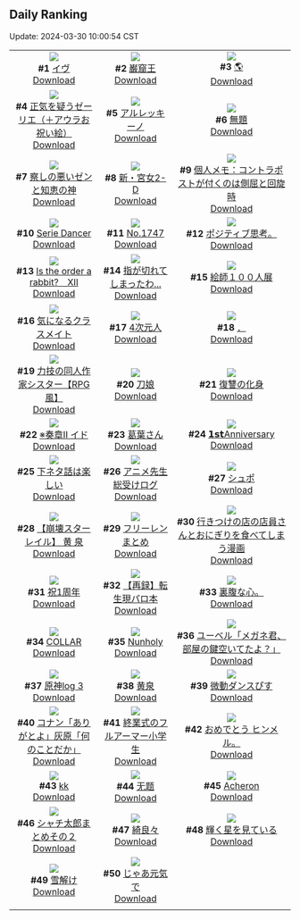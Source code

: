 ## Daily Ranking
Update: 2024-03-30 10:00:54 CST

|      |      |      |
| :----: | :----: | :----: |
| ![](https://i.pixiv.re/c/240x480/img-master/img/2024/03/27/00/00/05/117281710_p0_master1200.jpg)<br>**#1** [イヴ](https://www.pixiv.net/artworks/117281710)<br>[Download](https://i.pixiv.re/img-original/img/2024/03/27/00/00/05/117281710_p0.png) | ![](https://i.pixiv.re/c/240x480/img-master/img/2024/03/27/22/47/05/117306786_p0_master1200.jpg)<br>**#2** [巌窟王](https://www.pixiv.net/artworks/117306786)<br>[Download](https://i.pixiv.re/img-original/img/2024/03/27/22/47/05/117306786_p0.jpg) | ![](https://i.pixiv.re/c/240x480/img-master/img/2024/03/28/00/00/21/117309293_p0_master1200.jpg)<br>**#3** [🌎](https://www.pixiv.net/artworks/117309293)<br>[Download](https://i.pixiv.re/img-original/img/2024/03/28/00/00/21/117309293_p0.jpg) |
| ![](https://i.pixiv.re/c/240x480/img-master/img/2024/03/27/09/12/07/117290222_p0_master1200.jpg)<br>**#4** [正気を疑うゼーリエ（＋アウラお祝い絵）](https://www.pixiv.net/artworks/117290222)<br>[Download](https://i.pixiv.re/img-original/img/2024/03/27/09/12/07/117290222_p0.jpg) | ![](https://i.pixiv.re/c/240x480/img-master/img/2024/03/27/00/00/16/117281774_p0_master1200.jpg)<br>**#5** [アルレッキーノ](https://www.pixiv.net/artworks/117281774)<br>[Download](https://i.pixiv.re/img-original/img/2024/03/27/00/00/16/117281774_p0.jpg) | ![](https://i.pixiv.re/c/240x480/img-master/img/2024/03/27/07/42/20/117289114_p0_master1200.jpg)<br>**#6** [無題](https://www.pixiv.net/artworks/117289114)<br>[Download](https://i.pixiv.re/img-original/img/2024/03/27/07/42/20/117289114_p0.png) |
| ![](https://i.pixiv.re/c/240x480/img-master/img/2024/03/27/06/53/16/117288491_p0_master1200.jpg)<br>**#7** [察しの悪いゼンと知恵の神](https://www.pixiv.net/artworks/117288491)<br>[Download](https://i.pixiv.re/img-original/img/2024/03/27/06/53/16/117288491_p0.png) | ![](https://i.pixiv.re/c/240x480/img-master/img/2024/03/28/17/58/41/117326132_p0_master1200.jpg)<br>**#8** [新・宮女2-D](https://www.pixiv.net/artworks/117326132)<br>[Download](https://i.pixiv.re/img-original/img/2024/03/28/17/58/41/117326132_p0.jpg) | ![](https://i.pixiv.re/c/240x480/img-master/img/2024/03/28/06/00/07/117315450_p0_master1200.jpg)<br>**#9** [個人メモ：コントラポストが付くのは側屈と回旋時](https://www.pixiv.net/artworks/117315450)<br>[Download](https://i.pixiv.re/img-original/img/2024/03/28/06/00/07/117315450_p0.jpg) |
| ![](https://i.pixiv.re/c/240x480/img-master/img/2024/03/27/02/55/57/117286037_p0_master1200.jpg)<br>**#10** [Serie Dancer](https://www.pixiv.net/artworks/117286037)<br>[Download](https://i.pixiv.re/img-original/img/2024/03/27/02/55/57/117286037_p0.jpg) | ![](https://i.pixiv.re/c/240x480/img-master/img/2024/03/27/00/00/30/117281834_p0_master1200.jpg)<br>**#11** [No.1747](https://www.pixiv.net/artworks/117281834)<br>[Download](https://i.pixiv.re/img-original/img/2024/03/27/00/00/30/117281834_p0.jpg) | ![](https://i.pixiv.re/c/240x480/img-master/img/2024/03/27/07/20/42/117284521_p0_master1200.jpg)<br>**#12** [ポジティブ思考。](https://www.pixiv.net/artworks/117284521)<br>[Download](https://i.pixiv.re/img-original/img/2024/03/27/07/20/42/117284521_p0.jpg) |
| ![](https://i.pixiv.re/c/240x480/img-master/img/2024/03/27/18/31/08/117299334_p0_master1200.jpg)<br>**#13** [Is the order a rabbit?　Ⅻ](https://www.pixiv.net/artworks/117299334)<br>[Download](https://i.pixiv.re/img-original/img/2024/03/27/18/31/08/117299334_p0.jpg) | ![](https://i.pixiv.re/c/240x480/img-master/img/2024/03/27/19/55/33/117298522_p0_master1200.jpg)<br>**#14** [指が切れてしまったわ...](https://www.pixiv.net/artworks/117298522)<br>[Download](https://i.pixiv.re/img-original/img/2024/03/27/19/55/33/117298522_p0.png) | ![](https://i.pixiv.re/c/240x480/img-master/img/2024/03/27/00/00/20/117281794_p0_master1200.jpg)<br>**#15** [絵師１００人展](https://www.pixiv.net/artworks/117281794)<br>[Download](https://i.pixiv.re/img-original/img/2024/03/27/00/00/20/117281794_p0.jpg) |
| ![](https://i.pixiv.re/c/240x480/img-master/img/2024/03/28/00/04/18/117309488_p0_master1200.jpg)<br>**#16** [気になるクラスメイト](https://www.pixiv.net/artworks/117309488)<br>[Download](https://i.pixiv.re/img-original/img/2024/03/28/00/04/18/117309488_p0.jpg) | ![](https://i.pixiv.re/c/240x480/img-master/img/2024/03/27/00/02/12/117282040_p0_master1200.jpg)<br>**#17** [4次元人](https://www.pixiv.net/artworks/117282040)<br>[Download](https://i.pixiv.re/img-original/img/2024/03/27/00/02/12/117282040_p0.png) | ![](https://i.pixiv.re/c/240x480/img-master/img/2024/03/28/14/34/00/117310094_p0_master1200.jpg)<br>**#18** [．](https://www.pixiv.net/artworks/117310094)<br>[Download](https://i.pixiv.re/img-original/img/2024/03/28/14/34/00/117310094_p0.png) |
| ![](https://i.pixiv.re/c/240x480/img-master/img/2024/03/28/18/58/20/117327596_p0_master1200.jpg)<br>**#19** [力技の同人作家シスター【RPG風】](https://www.pixiv.net/artworks/117327596)<br>[Download](https://i.pixiv.re/img-original/img/2024/03/28/18/58/20/117327596_p0.jpg) | ![](https://i.pixiv.re/c/240x480/img-master/img/2024/03/27/02/00/01/117285156_p0_master1200.jpg)<br>**#20** [刀娘](https://www.pixiv.net/artworks/117285156)<br>[Download](https://i.pixiv.re/img-original/img/2024/03/27/02/00/01/117285156_p0.jpg) | ![](https://i.pixiv.re/c/240x480/img-master/img/2024/03/27/17/22/16/117297791_p0_master1200.jpg)<br>**#21** [復讐の化身](https://www.pixiv.net/artworks/117297791)<br>[Download](https://i.pixiv.re/img-original/img/2024/03/27/17/22/16/117297791_p0.jpg) |
| ![](https://i.pixiv.re/c/240x480/img-master/img/2024/03/27/22/09/20/117305554_p0_master1200.jpg)<br>**#22** [※奏章Ⅱ イド](https://www.pixiv.net/artworks/117305554)<br>[Download](https://i.pixiv.re/img-original/img/2024/03/27/22/09/20/117305554_p0.jpg) | ![](https://i.pixiv.re/c/240x480/img-master/img/2024/03/28/00/00/59/117309403_p0_master1200.jpg)<br>**#23** [葛葉さん](https://www.pixiv.net/artworks/117309403)<br>[Download](https://i.pixiv.re/img-original/img/2024/03/28/00/00/59/117309403_p0.jpg) | ![](https://i.pixiv.re/c/240x480/img-master/img/2024/03/27/11/01/46/117291666_p0_master1200.jpg)<br>**#24** [𝟭𝘀𝘁Anniversary](https://www.pixiv.net/artworks/117291666)<br>[Download](https://i.pixiv.re/img-original/img/2024/03/27/11/01/46/117291666_p0.jpg) |
| ![](https://i.pixiv.re/c/240x480/img-master/img/2024/03/27/09/09/55/117290198_p0_master1200.jpg)<br>**#25** [下ネタ話は楽しい](https://www.pixiv.net/artworks/117290198)<br>[Download](https://i.pixiv.re/img-original/img/2024/03/27/09/09/55/117290198_p0.jpg) | ![](https://i.pixiv.re/c/240x480/img-master/img/2024/03/27/09/18/50/117290298_p0_master1200.jpg)<br>**#26** [アニメ先生総受けログ](https://www.pixiv.net/artworks/117290298)<br>[Download](https://i.pixiv.re/img-original/img/2024/03/27/09/18/50/117290298_p0.jpg) | ![](https://i.pixiv.re/c/240x480/img-master/img/2024/03/27/10/59/05/117291615_p0_master1200.jpg)<br>**#27** [シュポ](https://www.pixiv.net/artworks/117291615)<br>[Download](https://i.pixiv.re/img-original/img/2024/03/27/10/59/05/117291615_p0.jpg) |
| ![](https://i.pixiv.re/c/240x480/img-master/img/2024/03/27/10/00/04/117290859_p0_master1200.jpg)<br>**#28** [【崩壊スターレイル】 黄 泉](https://www.pixiv.net/artworks/117290859)<br>[Download](https://i.pixiv.re/img-original/img/2024/03/27/10/00/04/117290859_p0.png) | ![](https://i.pixiv.re/c/240x480/img-master/img/2024/03/27/01/52/30/117285009_p0_master1200.jpg)<br>**#29** [フリーレンまとめ](https://www.pixiv.net/artworks/117285009)<br>[Download](https://i.pixiv.re/img-original/img/2024/03/27/01/52/30/117285009_p0.jpg) | ![](https://i.pixiv.re/c/240x480/img-master/img/2024/03/28/00/07/45/117309819_p0_master1200.jpg)<br>**#30** [行きつけの店の店員さんとおにぎりを食べてしまう漫画](https://www.pixiv.net/artworks/117309819)<br>[Download](https://i.pixiv.re/img-original/img/2024/03/28/00/07/45/117309819_p0.jpg) |
| ![](https://i.pixiv.re/c/240x480/img-master/img/2024/03/28/21/27/11/117331775_p0_master1200.jpg)<br>**#31** [祝1周年](https://www.pixiv.net/artworks/117331775)<br>[Download](https://i.pixiv.re/img-original/img/2024/03/28/21/27/11/117331775_p0.jpg) | ![](https://i.pixiv.re/c/240x480/img-master/img/2024/03/28/11/00/43/117319185_p0_master1200.jpg)<br>**#32** [【再録】転生現パロ本](https://www.pixiv.net/artworks/117319185)<br>[Download](https://i.pixiv.re/img-original/img/2024/03/28/11/00/43/117319185_p0.png) | ![](https://i.pixiv.re/c/240x480/img-master/img/2024/03/27/23/46/14/117308304_p0_master1200.jpg)<br>**#33** [裏腹な心。](https://www.pixiv.net/artworks/117308304)<br>[Download](https://i.pixiv.re/img-original/img/2024/03/27/23/46/14/117308304_p0.jpg) |
| ![](https://i.pixiv.re/c/240x480/img-master/img/2024/03/28/00/00/31/117309338_p0_master1200.jpg)<br>**#34** [COLLAR](https://www.pixiv.net/artworks/117309338)<br>[Download](https://i.pixiv.re/img-original/img/2024/03/28/00/00/31/117309338_p0.jpg) | ![](https://i.pixiv.re/c/240x480/img-master/img/2024/03/27/00/00/35/117281852_p0_master1200.jpg)<br>**#35** [Nunholy](https://www.pixiv.net/artworks/117281852)<br>[Download](https://i.pixiv.re/img-original/img/2024/03/27/00/00/35/117281852_p0.png) | ![](https://i.pixiv.re/c/240x480/img-master/img/2024/03/27/00/59/34/117283808_p0_master1200.jpg)<br>**#36** [ユーベル「メガネ君、部屋の鍵空いてたよ？」](https://www.pixiv.net/artworks/117283808)<br>[Download](https://i.pixiv.re/img-original/img/2024/03/27/00/59/34/117283808_p0.jpg) |
| ![](https://i.pixiv.re/c/240x480/img-master/img/2024/03/27/19/52/10/117301259_p0_master1200.jpg)<br>**#37** [原神log 3](https://www.pixiv.net/artworks/117301259)<br>[Download](https://i.pixiv.re/img-original/img/2024/03/27/19/52/10/117301259_p0.jpg) | ![](https://i.pixiv.re/c/240x480/img-master/img/2024/03/27/19/12/25/117300301_p0_master1200.jpg)<br>**#38** [黄泉](https://www.pixiv.net/artworks/117300301)<br>[Download](https://i.pixiv.re/img-original/img/2024/03/27/19/12/25/117300301_p0.jpg) | ![](https://i.pixiv.re/c/240x480/img-master/img/2024/03/27/12/06/48/117292743_p0_master1200.jpg)<br>**#39** [微動ダンスぴす](https://www.pixiv.net/artworks/117292743)<br>[Download](https://i.pixiv.re/img-original/img/2024/03/27/12/06/48/117292743_p0.png) |
| ![](https://i.pixiv.re/c/240x480/img-master/img/2024/03/27/12/48/36/117293386_p0_master1200.jpg)<br>**#40** [コナン「ありがとよ」灰原「何のことだか」](https://www.pixiv.net/artworks/117293386)<br>[Download](https://i.pixiv.re/img-original/img/2024/03/27/12/48/36/117293386_p0.jpg) | ![](https://i.pixiv.re/c/240x480/img-master/img/2024/03/28/20/34/36/117330164_p0_master1200.jpg)<br>**#41** [終業式のフルアーマー小学生](https://www.pixiv.net/artworks/117330164)<br>[Download](https://i.pixiv.re/img-original/img/2024/03/28/20/34/36/117330164_p0.jpg) | ![](https://i.pixiv.re/c/240x480/img-master/img/2024/03/27/20/06/25/117301709_p0_master1200.jpg)<br>**#42** [おめでとう ヒンメル。](https://www.pixiv.net/artworks/117301709)<br>[Download](https://i.pixiv.re/img-original/img/2024/03/27/20/06/25/117301709_p0.jpg) |
| ![](https://i.pixiv.re/c/240x480/img-master/img/2024/03/28/12/07/48/117320236_p0_master1200.jpg)<br>**#43** [kk](https://www.pixiv.net/artworks/117320236)<br>[Download](https://i.pixiv.re/img-original/img/2024/03/28/12/07/48/117320236_p0.jpg) | ![](https://i.pixiv.re/c/240x480/img-master/img/2024/03/27/18/45/51/117299632_p0_master1200.jpg)<br>**#44** [无题](https://www.pixiv.net/artworks/117299632)<br>[Download](https://i.pixiv.re/img-original/img/2024/03/27/18/45/51/117299632_p0.jpg) | ![](https://i.pixiv.re/c/240x480/img-master/img/2024/03/27/20/00/05/117301432_p0_master1200.jpg)<br>**#45** [Acheron](https://www.pixiv.net/artworks/117301432)<br>[Download](https://i.pixiv.re/img-original/img/2024/03/27/20/00/05/117301432_p0.jpg) |
| ![](https://i.pixiv.re/c/240x480/img-master/img/2024/03/27/17/51/17/117298319_p0_master1200.jpg)<br>**#46** [シャチ太郎まとめその２](https://www.pixiv.net/artworks/117298319)<br>[Download](https://i.pixiv.re/img-original/img/2024/03/27/17/51/17/117298319_p0.jpg) | ![](https://i.pixiv.re/c/240x480/img-master/img/2024/03/28/00/00/08/117309233_p0_master1200.jpg)<br>**#47** [綺良々](https://www.pixiv.net/artworks/117309233)<br>[Download](https://i.pixiv.re/img-original/img/2024/03/28/00/00/08/117309233_p0.jpg) | ![](https://i.pixiv.re/c/240x480/img-master/img/2024/03/28/00/00/24/117309306_p0_master1200.jpg)<br>**#48** [輝く星を見ている](https://www.pixiv.net/artworks/117309306)<br>[Download](https://i.pixiv.re/img-original/img/2024/03/28/00/00/24/117309306_p0.jpg) |
| ![](https://i.pixiv.re/c/240x480/img-master/img/2024/03/27/15/07/44/117295466_p0_master1200.jpg)<br>**#49** [雪解け](https://www.pixiv.net/artworks/117295466)<br>[Download](https://i.pixiv.re/img-original/img/2024/03/27/15/07/44/117295466_p0.png) | ![](https://i.pixiv.re/c/240x480/img-master/img/2024/03/27/16/34/09/117296868_p0_master1200.jpg)<br>**#50** [じゃあ元気で](https://www.pixiv.net/artworks/117296868)<br>[Download](https://i.pixiv.re/img-original/img/2024/03/27/16/34/09/117296868_p0.png) |
|      |
